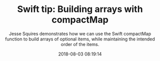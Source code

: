 ---
title: "Swift tip: Building arrays with compactMap"
subtitle: "Jesse Squires demonstrates how we can use the Swift compactMap function to build arrays of optional items, while maintaining the intended order of the items."
tags: ["compactMap","filter","array"]
link: "https://www.jessesquires.com/blog/swift-tip-building-arrays-with-compactmap/"
date: "2018-08-03 08:19:14"
---